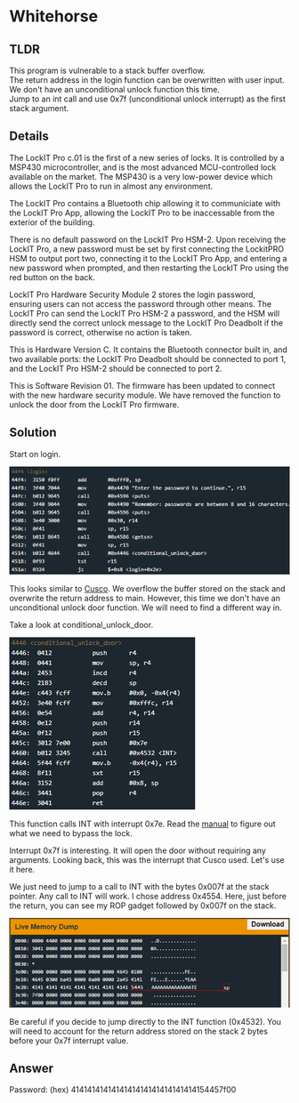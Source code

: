 # Whitehorse
## TLDR
This program is vulnerable to a stack buffer overflow.  
The return address in the login function can be overwritten with user input.  
We don't have an unconditional unlock function this time.  
Jump to an int call and use 0x7f (unconditional unlock interrupt) as the first stack argument.  

## Details
The LockIT Pro c.01  is the first of a new series  of locks. It is
controlled by a  MSP430 microcontroller, and is  the most advanced
MCU-controlled lock available on the  market. The MSP430 is a very
low-power device which allows the LockIT  Pro to run in almost any
environment.

The  LockIT  Pro   contains  a  Bluetooth  chip   allowing  it  to
communiciate with the  LockIT Pro App, allowing the  LockIT Pro to
be inaccessable from the exterior of the building.

There  is no  default  password  on the  LockIT  Pro HSM-2.   Upon
receiving the  LockIT Pro,  a new  password must  be set  by first
connecting the LockitPRO HSM to  output port two, connecting it to
the LockIT Pro App, and entering a new password when prompted, and
then restarting the LockIT Pro using the red button on the back.
    
LockIT Pro Hardware  Security Module 2 stores  the login password,
ensuring users  can not access  the password through  other means.
The LockIT Pro  can send the LockIT Pro HSM-2  a password, and the
HSM will  directly send the  correct unlock message to  the LockIT
Pro Deadbolt  if the password  is correct, otherwise no  action is
taken.
    
This is Hardware  Version C.  It contains  the Bluetooth connector
built in, and two available  ports: the LockIT Pro Deadbolt should
be  connected to  port  1,  and the  LockIT  Pro  HSM-2 should  be
connected to port 2.

This is  Software Revision  01. The firmware  has been  updated to
connect with the new hardware security module. We have removed the
function to unlock the door from the LockIT Pro firmware.

## Solution
Start on login.

![login](./screenshots/login.png)

This looks similar to [Cusco](https://github.com/networking101/microcorruption/tree/main/Cusco). We overflow the buffer stored on the stack and overwrite the return address to main. However, this time we don't have an unconditional unlock door function. We will need to find a different way in.

Take a look at conditional_unlock_door.

![conditional_unlock_door](./screenshots/conditional_unlock_door.png)

This function calls INT with interrupt 0x7e. Read the [manual](https://github.com/networking101/microcorruption/tree/main/manual.pdf) to figure out what we need to bypass the lock.

Interrupt 0x7f is interesting. It will open the door without requiring any arguments. Looking back, this was the interrupt that Cusco used. Let's use it here.

We just need to jump to a call to INT with the bytes 0x007f at the stack pointer. Any call to INT will work. I chose address 0x4554. Here, just before the return, you can see my ROP gadget followed by 0x007f on the stack.

![memory](./screenshots/memory.png)

Be careful if you decide to jump directly to the INT function (0x4532). You will need to account for the return address stored on the stack 2 bytes before your 0x7f interrupt value.

## Answer
Password: (hex) 4141414141414141414141414141414154457f00
